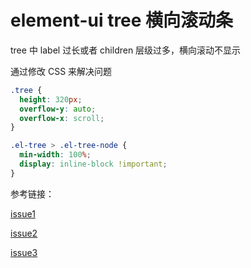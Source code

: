 # element-ui tree 横向滚动条

tree 中 label 过长或者 children 层级过多，横向滚动不显示

通过修改 CSS 来解决问题

```css
.tree {
  height: 320px;
  overflow-y: auto;
  overflow-x: scroll;
}

.el-tree > .el-tree-node {
  min-width: 100%;
  display: inline-block !important;
}
```

参考链接：

[issue1](https://github.com/ElemeFE/element/issues/4456)

[issue2](https://github.com/ElemeFE/element/issues/4944)

[issue3](https://github.com/ElemeFE/element/issues/2745)
